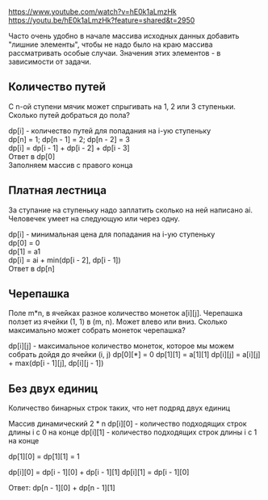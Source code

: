 https://www.youtube.com/watch?v=hE0k1aLmzHk
https://youtu.be/hE0k1aLmzHk?feature=shared&t=2950

Часто очень удобно в начале массива исходных данных добавить "лишние элементы", 
чтобы не надо было на краю массива рассматривать особые случаи. 
Значения этих элементов - в зависимости от задачи.


## Количество путей
С n-ой ступени мячик может спрыгивать на 1, 2 или 3 ступеньки. 
Сколько путей добраться до пола?

dp[i] - количество путей для попадания на i-ую ступеньку  
dp[n] = 1; dp[n - 1] = 2; dp[n - 2] = 3  
dp[i] = dp[i - 1] + dp[i - 2] + dp[i - 3]  
Ответ в dp[0]  
Заполняем массив с правого конца


## Платная лестница
За ступание на ступеньку надо заплатить сколько на ней написано ai. 
Человечек умеет на следующую или через одну.

dp[i] - минимальная цена для попадания на i-ую ступеньку  
dp[0] = 0  
dp[1] = a1  
dp[i] = ai + min(dp[i - 2], dp[i - 1])  
Ответ в dp[n]


## Черепашка
Поле m*n, в ячейках разное количество монеток a[i][j]. Черепашка ползет из ячейки (1, 1) в (m, n). 
Может влево или вниз. Сколько максимально может собрать монеток черепашка? 

dp[i][j] - максимальное количество монеток, которое мы можем собрать дойдя до ячейки (i, j)
dp[0][*] = 0
dp[1][1] = a[1][1]
dp[i][j] = a[i][j] + max(dp[i - 1][j], dp[i][j - 1])


## Без двух единиц
Количество бинарных строк таких, что нет подряд двух единиц

Массив динамический 2 * n
dp[i][0] - количество подходящих строк длины i c 0 на конце
dp[i][1] - количество подходящих строк длины i c 1 на конце

dp[1][0] = dp[1][1] = 1

dp[i][0] = dp[i - 1][0] + dp[i - 1][1]
dp[i][1] = dp[i - 1][0]

Ответ: dp[n - 1][0] + dp[n - 1][1]


